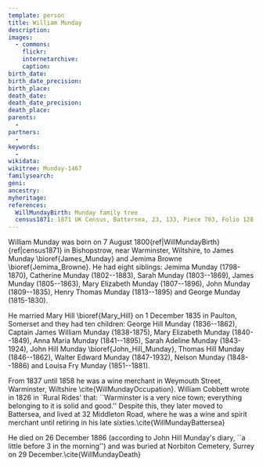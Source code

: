 ```yaml
---
template: person
title: William Munday
description:
images:
  - commons: 
    flickr: 
    internetarchive: 
    caption: 
birth_date: 
birth_date_precision: 
birth_place: 
death_date: 
death_date_precision: 
death_place: 
parents:
  - 
partners:
  - 
keywords:
  - 
wikidata: 
wikitree: Munday-1467
familysearch: 
geni: 
ancestry: 
myheritage: 
references:
  WillMundayBirth: Munday family tree
  census1871: 1871 UK Census, Battersea, 23, 133, Piece 703, Folio 128, p.35
---
```


William Munday was born on 7 August 1800{ref|WillMundayBirth}{ref|census1871} in Bishopstrow, near Warminster, Wiltshire, to James Munday \bioref{James_Munday} and Jemima Browne \bioref{Jemima_Browne}.  He had eight siblings:  Jemima Munday (1798-1870), Catherine Munday (1802--1883), Sarah Munday (1803--1869), James Munday (1805--1863), Mary Elizabeth Munday (1807--1896), John Munday (1809--1835), Henry Thomas Munday (1813--1895) and George Munday (1815-1830).

He married Mary Hill \bioref{Mary_Hill} on 1 December 1835 in Paulton, Somerset and they had ten children:  George Hill Munday (1836--1862), Captain James William Munday (1838-1875), Mary Elizabeth Munday (1840--1849), Anna Maria Munday (1841--1895), Sarah Adeline Munday (1843-1924), John Hill Munday \bioref{John_Hill_Munday}, Thomas Hill Munday (1846--1862), Walter Edward Munday (1847-1932), Nelson Munday (1848--1886) and Louisa Fry Munday (1851--1881).

From 1837 until 1858 he was a wine merchant in Weymouth Street, Warminster, Wiltshire \cite{WillMundayOccupation}. William Cobbett wrote in 1826 in `Rural Rides' that: ``Warminster is a very nice town; everything belonging to it is solid and good.'' Despite this, they later moved to Battersea, and lived at 32 Middleton Road, where he was a wine and spirit merchant until retiring in his late sixties.\cite{WillMundayBattersea}

He died on 26 December 1886 (according to John Hill Munday's diary, ``a little before 3 in the morning'') and was buried at Norbiton Cemetery, Surrey on 29 December.\cite{WillMundayDeath}
